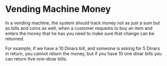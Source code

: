 # Vending Machine Money

In a vending machine, the system should track money not as just a sum but as bills and coins as well, when a customer requests to buy an item and enters the money that he has you need to make sure that change can be returned.

For example, if we have a 10 Dinars bill, and someone is asking for 5 Dinars in return, you cannot return the money, but if you have 10 one dinar bills you can return five one-dinar bills.
